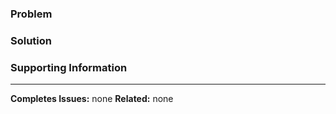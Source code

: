 ### Problem
<!--- Why is this PR necessary? What problems exist that needed solving?  --->


### Solution
<!--- How your solution fixes the problem and a summary of the major code changes.  --->


### Supporting Information
<!--- Any related information, todos, breaking changes, or outstanding issues can be described here --->


---
**Completes Issues:** none <!-- Links to issues that should be completed when this PR is merged. -->
**Related:** none <!-- Links to issues or discussions with related information -->

